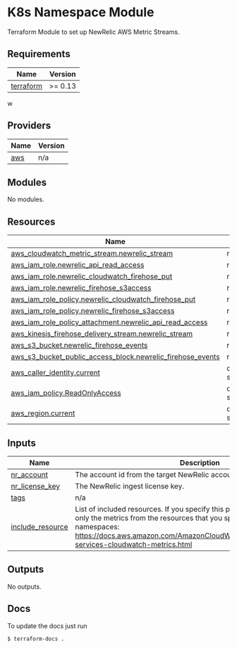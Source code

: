 # K8s Namespace Module

Terraform Module to set up NewRelic AWS Metric Streams.

<!-- BEGIN_TF_DOCS -->
## Requirements

| Name | Version |
|------|---------|
| <a name="requirement_terraform"></a> [terraform](#requirement\_terraform) | >= 0.13 |
w
## Providers

| Name | Version |
|------|---------|
| <a name="provider_aws"></a> [aws](#provider\_aws) | n/a |

## Modules

No modules.

## Resources

| Name | Type |
|------|------|
| [aws_cloudwatch_metric_stream.newrelic_stream](https://registry.terraform.io/providers/hashicorp/aws/latest/docs/resources/cloudwatch_metric_stream) | resource |
| [aws_iam_role.newrelic_api_read_access](https://registry.terraform.io/providers/hashicorp/aws/latest/docs/resources/iam_role) | resource |
| [aws_iam_role.newrelic_cloudwatch_firehose_put](https://registry.terraform.io/providers/hashicorp/aws/latest/docs/resources/iam_role) | resource |
| [aws_iam_role.newrelic_firehose_s3access](https://registry.terraform.io/providers/hashicorp/aws/latest/docs/resources/iam_role) | resource |
| [aws_iam_role_policy.newrelic_cloudwatch_firehose_put](https://registry.terraform.io/providers/hashicorp/aws/latest/docs/resources/iam_role_policy) | resource |
| [aws_iam_role_policy.newrelic_firehose_s3access](https://registry.terraform.io/providers/hashicorp/aws/latest/docs/resources/iam_role_policy) | resource |
| [aws_iam_role_policy_attachment.newrelic_api_read_access](https://registry.terraform.io/providers/hashicorp/aws/latest/docs/resources/iam_role_policy_attachment) | resource |
| [aws_kinesis_firehose_delivery_stream.newrelic_stream](https://registry.terraform.io/providers/hashicorp/aws/latest/docs/resources/kinesis_firehose_delivery_stream) | resource |
| [aws_s3_bucket.newrelic_firehose_events](https://registry.terraform.io/providers/hashicorp/aws/latest/docs/resources/s3_bucket) | resource |
| [aws_s3_bucket_public_access_block.newrelic_firehose_events](https://registry.terraform.io/providers/hashicorp/aws/latest/docs/resources/s3_bucket_public_access_block) | resource |
| [aws_caller_identity.current](https://registry.terraform.io/providers/hashicorp/aws/latest/docs/data-sources/caller_identity) | data source |
| [aws_iam_policy.ReadOnlyAccess](https://registry.terraform.io/providers/hashicorp/aws/latest/docs/data-sources/iam_policy) | data source |
| [aws_region.current](https://registry.terraform.io/providers/hashicorp/aws/latest/docs/data-sources/region) | data source |

## Inputs

| Name | Description | Type | Default | Required |
|------|-------------|------|---------|:--------:|
| <a name="input_nr_account"></a> [nr\_account](#input\_nr\_account) | The account id from the target NewRelic account. | `string` | n/a | yes |
| <a name="input_nr_license_key"></a> [nr\_license\_key](#input\_nr\_license\_key) | The NewRelic ingest license key. | `string` | n/a | yes |
| <a name="input_tags"></a> [tags](#input\_tags) | n/a | `map(string)` | n/a | yes |
| <a name="input_include_resource"></a> [include\_resource](#input\_include\_resource) | List of included resources. If you specify this parameter, the stream sends only the metrics from the resources that you specify here. List of available namespaces: https://docs.aws.amazon.com/AmazonCloudWatch/latest/monitoring/aws-services-cloudwatch-metrics.html | `list(string)` | `[]` | no |

## Outputs

No outputs.
<!-- END_TF_DOCS -->

## Docs

To update the docs just run
```shell
$ terraform-docs .
```